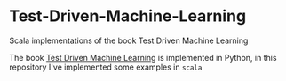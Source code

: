 # Test-Driven-Machine-Learning
Scala implementations of the book Test Driven Machine Learning

The book [Test Driven Machine Learning](http://amzn.to/2jVODrv) is implemented in Python, in this repository I've implemented some examples in `scala`
